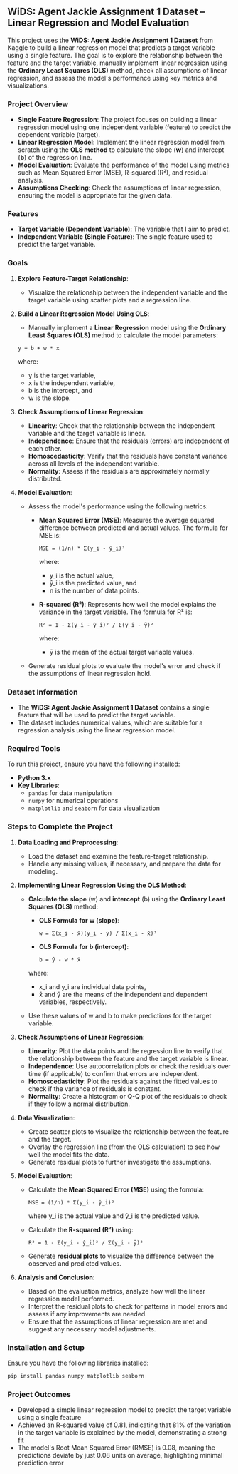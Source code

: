 ## WiDS: Agent Jackie Assignment 1 Dataset – Linear Regression and Model Evaluation

This project uses the **WiDS: Agent Jackie Assignment 1 Dataset** from Kaggle to build a linear regression model that predicts a target variable using a single feature. The goal is to explore the relationship between the feature and the target variable, manually implement linear regression using the **Ordinary Least Squares (OLS)** method, check all assumptions of linear regression, and assess the model's performance using key metrics and visualizations.

### **Project Overview**

- **Single Feature Regression**: The project focuses on building a linear regression model using one independent variable (feature) to predict the dependent variable (target).
- **Linear Regression Model**: Implement the linear regression model from scratch using the **OLS method** to calculate the slope (**w**) and intercept (**b**) of the regression line.
- **Model Evaluation**: Evaluate the performance of the model using metrics such as Mean Squared Error (MSE), R-squared (R²), and residual analysis.
- **Assumptions Checking**: Check the assumptions of linear regression, ensuring the model is appropriate for the given data.

### **Features**

- **Target Variable (Dependent Variable)**: The variable that I aim to predict.
- **Independent Variable (Single Feature)**: The single feature used to predict the target variable.

### **Goals**

1. **Explore Feature-Target Relationship**: 
   - Visualize the relationship between the independent variable and the target variable using scatter plots and a regression line.
   
2. **Build a Linear Regression Model Using OLS**:
   - Manually implement a **Linear Regression** model using the **Ordinary Least Squares (OLS)** method to calculate the model parameters:
   
   ```
   y = b + w * x
   ```

   where:
   - y is the target variable,
   - x is the independent variable,
   - b is the intercept, and
   - w is the slope.

3. **Check Assumptions of Linear Regression**:
   - **Linearity**: Check that the relationship between the independent variable and the target variable is linear.
   - **Independence**: Ensure that the residuals (errors) are independent of each other.
   - **Homoscedasticity**: Verify that the residuals have constant variance across all levels of the independent variable.
   - **Normality**: Assess if the residuals are approximately normally distributed.
   
4. **Model Evaluation**:
   - Assess the model's performance using the following metrics:
     - **Mean Squared Error (MSE)**: Measures the average squared difference between predicted and actual values. The formula for MSE is:

       ```
       MSE = (1/n) * Σ(y_i - ŷ_i)²
       ```

       where:
       - y_i is the actual value,
       - ŷ_i is the predicted value, and
       - n is the number of data points.
     
     - **R-squared (R²)**: Represents how well the model explains the variance in the target variable. The formula for R² is:

       ```
       R² = 1 - Σ(y_i - ŷ_i)² / Σ(y_i - ȳ)²
       ```

       where:
       - ȳ is the mean of the actual target variable values.
       
   - Generate residual plots to evaluate the model's error and check if the assumptions of linear regression hold.

### **Dataset Information**

- The **WiDS: Agent Jackie Assignment 1 Dataset** contains a single feature that will be used to predict the target variable.
- The dataset includes numerical values, which are suitable for a regression analysis using the linear regression model.

### **Required Tools**

To run this project, ensure you have the following installed:
- **Python 3.x**
- **Key Libraries**:
  - `pandas` for data manipulation
  - `numpy` for numerical operations
  - `matplotlib` and `seaborn` for data visualization

### **Steps to Complete the Project**

1. **Data Loading and Preprocessing**:
   - Load the dataset and examine the feature-target relationship.
   - Handle any missing values, if necessary, and prepare the data for modeling.

2. **Implementing Linear Regression Using the OLS Method**:
   - **Calculate the slope** (w) and **intercept** (b) using the **Ordinary Least Squares (OLS)** method:
     - **OLS Formula for w (slope)**:

       ```
       w = Σ(x_i - x̄)(y_i - ȳ) / Σ(x_i - x̄)²
       ```

     - **OLS Formula for b (intercept)**:

       ```
       b = ȳ - w * x̄
       ```

     where:
     - x_i and y_i are individual data points,
     - x̄ and ȳ are the means of the independent and dependent variables, respectively.
   
   - Use these values of w and b to make predictions for the target variable.

3. **Check Assumptions of Linear Regression**:
   - **Linearity**: Plot the data points and the regression line to verify that the relationship between the feature and the target variable is linear.
   - **Independence**: Use autocorrelation plots or check the residuals over time (if applicable) to confirm that errors are independent.
   - **Homoscedasticity**: Plot the residuals against the fitted values to check if the variance of residuals is constant.
   - **Normality**: Create a histogram or Q-Q plot of the residuals to check if they follow a normal distribution.

4. **Data Visualization**:
   - Create scatter plots to visualize the relationship between the feature and the target.
   - Overlay the regression line (from the OLS calculation) to see how well the model fits the data.
   - Generate residual plots to further investigate the assumptions.

5. **Model Evaluation**:
   - Calculate the **Mean Squared Error (MSE)** using the formula:

     ```
     MSE = (1/n) * Σ(y_i - ŷ_i)²
     ```

     where y_i is the actual value and ŷ_i is the predicted value.
   - Calculate the **R-squared (R²)** using:

     ```
     R² = 1 - Σ(y_i - ŷ_i)² / Σ(y_i - ȳ)²
     ```

   - Generate **residual plots** to visualize the difference between the observed and predicted values.

6. **Analysis and Conclusion**:
   - Based on the evaluation metrics, analyze how well the linear regression model performed.
   - Interpret the residual plots to check for patterns in model errors and assess if any improvements are needed.
   - Ensure that the assumptions of linear regression are met and suggest any necessary model adjustments.

### **Installation and Setup**

Ensure you have the following libraries installed:

```bash
pip install pandas numpy matplotlib seaborn
```

### **Project Outcomes**

- Developed a simple linear regression model to predict the target variable using a single feature
- Achieved an R-squared value of 0.81, indicating that 81% of the variation in the target variable is explained by the model, demonstrating a strong fit
- The model's Root Mean Squared Error (RMSE) is 0.08, meaning the predictions deviate by just 0.08 units on average, highlighting minimal prediction error
